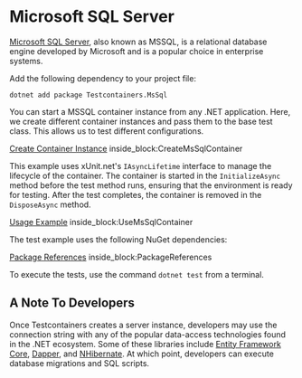 # Microsoft SQL Server

[Microsoft SQL Server](https://www.microsoft.com/en-us/sql-server), also known as MSSQL, is a relational database engine developed by Microsoft and is a popular choice in enterprise systems.

Add the following dependency to your project file:

```console title="NuGet"
dotnet add package Testcontainers.MsSql
```

You can start a MSSQL container instance from any .NET application. Here, we create different container instances and pass them to the base test class. This allows us to test different configurations.

<!--codeinclude-->
[Create Container Instance](../../tests/Testcontainers.MsSql.Tests/MsSqlContainerTest.cs) inside_block:CreateMsSqlContainer
<!--/codeinclude-->

This example uses xUnit.net's `IAsyncLifetime` interface to manage the lifecycle of the container. The container is started in the `InitializeAsync` method before the test method runs, ensuring that the environment is ready for testing. After the test completes, the container is removed in the `DisposeAsync` method.

<!--codeinclude-->
[Usage Example](../../tests/Testcontainers.MsSql.Tests/MsSqlContainerTest.cs) inside_block:UseMsSqlContainer
<!--/codeinclude-->

The test example uses the following NuGet dependencies:

<!--codeinclude-->
[Package References](../../tests/Testcontainers.MsSql.Tests/Testcontainers.MsSql.Tests.csproj) inside_block:PackageReferences
<!--/codeinclude-->

To execute the tests, use the command `dotnet test` from a terminal.

## A Note To Developers

Once Testcontainers creates a server instance, developers may use the connection string with any of the popular data-access technologies found in the .NET ecosystem. Some of these libraries include [Entity Framework Core](https://www.nuget.org/packages/Microsoft.EntityFrameworkCore), [Dapper](https://www.nuget.org/packages/Dapper), and [NHibernate](https://www.nuget.org/packages/NHibernate). At which point, developers can execute database migrations and SQL scripts.